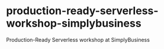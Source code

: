 # production-ready-serverless-workshop-simplybusiness

Production-Ready Serverless workshop at SimplyBusiness

